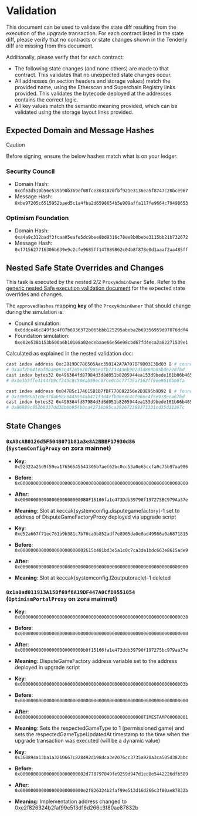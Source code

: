 # Validation

This document can be used to validate the state diff resulting from the execution of the upgrade
transaction. For each contract listed in the state diff, please verify that no contracts or state
changes shown in the Tenderly diff are missing from this document.

Additionally, please verify that for each contract:

- The following state changes (and none others) are made to that contract. This validates that no
  unexpected state changes occur.
- All addresses (in section headers and storage values) match the provided name, using the
  Etherscan and Superchain Registry links provided. This validates the bytecode deployed at the
  addresses contains the correct logic.
- All key values match the semantic meaning provided, which can be validated using the storage
  layout links provided.

## Expected Domain and Message Hashes

> [!CAUTION]
>
> Before signing, ensure the below hashes match what is on your ledger.
>
> ### Security Council
>
> - Domain Hash: `0xdf53d510b56e539b90b369ef08fce3631020fbf921e3136ea5f8747c20bce967`
> - Message Hash: `0xbe97205c6515952baed5c1a4fba2d6598654b5e909affa117fe9664c79498653`
>
> ### Optimism Foundation
>
> - Domain Hash: `0xa4a9c312badf3fcaa05eafe5dc9bee8bd9316c78ee8b0bebe3115bb21b732672`
> - Message Hash: `0xf715627716306b639e9c2cfe9685ff147889862c04b8f878e0d1aaaf2aa485ff`

## Nested Safe State Overrides and Changes

This task is executed by the nested 2/2 `ProxyAdminOwner` Safe. Refer to the
[generic nested Safe execution validation document](../../../NESTED-VALIDATION.md) for the expected
state overrides and changes.

The `approvedHashes` mapping **key** of the `ProxyAdminOwner` that should change during the
simulation is:

- Council simulation: `0x6ddce46c849f3c4f07b6936372b065bbb125295abeba2b69356959d97076ddf4`
- Foundation simulation: `0xe02e538b153b500a6b10108a02ecebaae66e56e98cbd67fd4eca2a82271539e1`

Calculated as explained in the nested validation doc:

```sh
cast index address 0xc2819DC788505Aac350142A7A707BF9D03E3Bd03 8 # council
# 0xaaf2b641eaf0bae063c4f2e5670f905e1fb7334436b902d1d880b05bd6228fbd
cast index bytes32 0x496364fd87984d3d8d051b8205944ea153d9bede161b06b4653fc85b84a753ff 0xaaf2b641eaf0bae063c4f2e5670f905e1fb7334436b902d1d880b05bd6228fbd
# 0x1e3b5ffe41447b9cf345c8c598ab59ec07ce0cbc77f39a7162ff9ee9610bb0fa
```

```sh
cast index address 0x847B5c174615B1B7fDF770882256e2D3E95b9D92 8 # foundation
# 0x13908ba1c0e379ab58c6445554ab471f3d4efb06e3c4cf966c4f5e918eca67bd
cast index bytes32 0x496364fd87984d3d8d051b8205944ea153d9bede161b06b4653fc85b84a753ff 0x13908ba1c0e379ab58c6445554ab471f3d4efb06e3c4cf966c4f5e918eca67bd
# 0x86889c852b8337dd38b6b954b0ca42716b95ca392672388371331cd35d11267c
```

## State Changes

### `0xA3cAB0126d5F504B071b81a3e8A2BBBF17930d86` (`SystemConfigProxy` on zora mainnet)

- **Key**: `0x52322a25d9f59ea17656545543306b7aef62bc0cc53a0e65ccfa0c75b97aa906`
- **Before**: `0x0000000000000000000000000000000000000000000000000000000000000000`
- **After**: `0x000000000000000000000000B0F15106fa1e473Ddb39790f197275BC979Aa37e`
- **Meaning**: Slot at keccak(systemconfig.disputegamefactory)-1 set to address of
  DisputeGameFactoryProxy deployed via upgrade script

- **Key**: `0xe52a667f71ec761b9b381c7b76ca9b852adf7e8905da0e0ad49986a0a6871815`
- **Before**: `0x0000000000000000000000002615b481bd3e5a1c0c7ca3da1bdc663e8615ade9`
- **After**: `0x0000000000000000000000000000000000000000000000000000000000000000`
- **Meaning**: Slot at keccak(systemconfig.l2outputoracle)-1 deleted

### `0x1a0ad011913A150f69f6A19DF447A0CfD9551054` (`OptimismPortalProxy` on zora mainnet)

- **Key**: `0x0000000000000000000000000000000000000000000000000000000000000038`
- **Before**: `0x0000000000000000000000000000000000000000000000000000000000000000`
- **After**: `0x000000000000000000000000b0f15106fa1e473ddb39790f197275bc979aa37e`
- **Meaning**: DisputeGameFactory address variable set to the address deployed in upgrade script

- **Key**: `0x000000000000000000000000000000000000000000000000000000000000003b`
- **Before**: `0x0000000000000000000000000000000000000000000000000000000000000000`
- **After**: `0x00000000000000000000000000000000000000000000000TIMESTAMP00000001`
- **Meaning**: Sets the respectedGameType to 1 (permissioned game) and sets the
  respectedGameTypeUpdatedAt timestamp to the time when the upgrade transaction was executed (will
  be a dynamic value)

- **Key**: `0x360894a13ba1a3210667c828492db98dca3e2076cc3735a920a3ca505d382bbc`
- **Before**: `0x0000000000000000000000002d778797049fe9259d947d1ed8e5442226dfb589`
- **After**: `0x000000000000000000000000e2f826324b2faf99e513d16d266c3f80ae87832b`
- **Meaning**: Implementation address changed to 0xe2f826324b2faf99e513d16d266c3f80ae87832b
